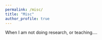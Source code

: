 ```yaml
---
permalink: /misc/
title: "Misc"
author_profile: true
---
```


When I am not doing research, or teaching....
